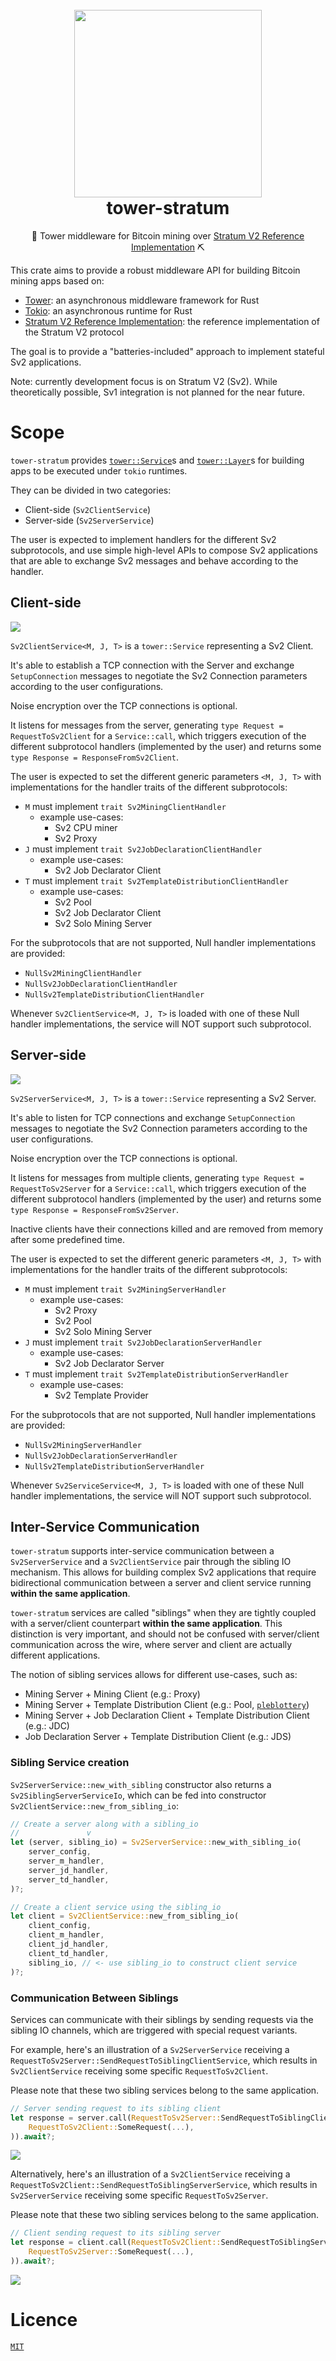 <h1 align="center">
  <br>
  <img width="300" src="tower-stratum.png">
  <br>
tower-stratum
<br>
</h1>

<p align="center">
🦀 Tower middleware for Bitcoin mining over <a href="https://github.com/stratum-mining/stratum">Stratum V2 Reference Implementation</a> ⛏️
</p>

This crate aims to provide a robust middleware API for building Bitcoin mining apps based on:
- [Tower](https://docs.rs/tower/latest/tower/): an asynchronous middleware framework for Rust
- [Tokio](https://tokio.rs/): an asynchronous runtime for Rust
- [Stratum V2 Reference Implementation](https://github.com/stratum-mining/stratum): the reference implementation of the Stratum V2 protocol

The goal is to provide a "batteries-included" approach to implement stateful Sv2 applications.

Note: currently development focus is on Stratum V2 (Sv2). While theoretically possible, Sv1 integration is not planned for the near future.

# Scope

`tower-stratum` provides [`tower::Service`](https://docs.rs/tower/latest/tower/trait.Service.html)s and [`tower::Layer`](https://docs.rs/tower/latest/tower/trait.Layer.html)s for building apps to be executed under `tokio` runtimes.

They can be divided in two categories:
- Client-side (`Sv2ClientService`)
- Server-side (`Sv2ServerService`)

The user is expected to implement handlers for the different Sv2 subprotocols, and use simple high-level APIs to compose Sv2 applications that are able to exchange Sv2 messages and behave according to the handler.

## Client-side

![](./docs/Sv2ClientService.png)

`Sv2ClientService<M, J, T>` is a `tower::Service` representing a Sv2 Client.

It's able to establish a TCP connection with the Server and exchange `SetupConnection` messages to negotiate the Sv2 Connection parameters according to the user configurations.

Noise encryption over the TCP connections is optional.

It listens for messages from the server, generating `type Request = RequestToSv2Client` for a `Service::call`, which triggers execution of the different subprotocol handlers (implemented by the user) and returns some `type Response = ResponseFromSv2Client`.

The user is expected to set the different generic parameters `<M, J, T>` with implementations for the handler traits of the different subprotocols:
- `M` must implement `trait Sv2MiningClientHandler`
  - example use-cases:
    - Sv2 CPU miner
    - Sv2 Proxy
- `J` must implement `trait Sv2JobDeclarationClientHandler`
  - example use-cases:
    - Sv2 Job Declarator Client
- `T` must implement `trait Sv2TemplateDistributionClientHandler`
  - example use-cases:
    - Sv2 Pool
    - Sv2 Job Declarator Client
    - Sv2 Solo Mining Server

For the subprotocols that are not supported, Null handler implementations are provided:
- `NullSv2MiningClientHandler`
- `NullSv2JobDeclarationClientHandler`
- `NullSv2TemplateDistributionClientHandler`

Whenever `Sv2ClientService<M, J, T>` is loaded with one of these Null handler implementations, the service will NOT support such subprotocol.

## Server-side

![](./docs/Sv2ServerService.png)

`Sv2ServerService<M, J, T>` is a `tower::Service` representing a Sv2 Server.

It's able to listen for TCP connections and exchange `SetupConnection` messages to negotiate the Sv2 Connection parameters according to the user configurations.

Noise encryption over the TCP connections is optional.

It listens for messages from multiple clients, generating `type Request = RequestToSv2Server` for a `Service::call`, which triggers execution of the different subprotocol handlers (implemented by the user) and returns some `type Response = ResponseFromSv2Server`.

Inactive clients have their connections killed and are removed from memory after some predefined time.

The user is expected to set the different generic parameters `<M, J, T>` with implementations for the handler traits of the different subprotocols:
- `M` must implement `trait Sv2MiningServerHandler`
  - example use-cases:
    - Sv2 Proxy
    - Sv2 Pool
    - Sv2 Solo Mining Server
- `J` must implement `trait Sv2JobDeclarationServerHandler`
  - example use-cases:
    - Sv2 Job Declarator Server
- `T` must implement `trait Sv2TemplateDistributionServerHandler`
  - example use-cases:
    - Sv2 Template Provider


For the subprotocols that are not supported, Null handler implementations are provided:
- `NullSv2MiningServerHandler`
- `NullSv2JobDeclarationServerHandler`
- `NullSv2TemplateDistributionServerHandler`

Whenever `Sv2ServiceService<M, J, T>` is loaded with one of these Null handler implementations, the service will NOT support such subprotocol.

## Inter-Service Communication

`tower-stratum` supports inter-service communication between a `Sv2ServerService` and a `Sv2ClientService` pair through the sibling IO mechanism. This allows for building complex Sv2 applications that require bidirectional communication between a server and client service running **within the same application**.

`tower-stratum` services are called "siblings" when they are tightly coupled with a server/client counterpart **within the same application**. This distinction is very important, and should not be confused with server/client communication across the wire, where server and client are actually different applications.

The notion of sibling services allows for different use-cases, such as:
- Mining Server + Mining Client (e.g.: Proxy)
- Mining Server + Template Distribution Client (e.g.: Pool, [`pleblottery`](https://github.com/vinteumorg/pleblottery))
- Mining Server + Job Declaration Client + Template Distribution Client (e.g.: JDC)
- Job Declaration Server + Template Distribution Client (e.g.: JDS)

### Sibling Service creation

`Sv2ServerService::new_with_sibling` constructor also returns a `Sv2SiblingServerServiceIo`, which can be fed into constructor `Sv2ClientService::new_from_sibling_io`:

```rust
// Create a server along with a sibling_io
//               v
let (server, sibling_io) = Sv2ServerService::new_with_sibling_io(
    server_config,
    server_m_handler,
    server_jd_handler,
    server_td_handler,
)?;

// Create a client service using the sibling_io
let client = Sv2ClientService::new_from_sibling_io(
    client_config,
    client_m_handler,
    client_jd_handler,
    client_td_handler,
    sibling_io, // <- use sibling_io to construct client service
)?;
```

### Communication Between Siblings

Services can communicate with their siblings by sending requests via the sibling IO channels, which are triggered with special request variants.

For example, here's an illustration of a `Sv2ServerService` receiving a `RequestToSv2Server::SendRequestToSiblingClientService`, which results in `Sv2ClientService` receiving some specific `RequestToSv2Client`.

Please note that these two sibling services belong to the same application.

```rust
// Server sending request to its sibling client
let response = server.call(RequestToSv2Server::SendRequestToSiblingClientService(
    RequestToSv2Client::SomeRequest(...),
)).await?;
```

![](./docs/SendRequestToSiblingClientService.png)

Alternatively, here's an illustration of a `Sv2ClientService` receiving a `RequestToSv2Client::SendRequestToSiblingServerService`, which results in `Sv2ServerService` receiving some specific `RequestToSv2Server`.

Please note that these two sibling services belong to the same application.

```rust
// Client sending request to its sibling server
let response = client.call(RequestToSv2Client::SendRequestToSiblingServerService(
    RequestToSv2Server::SomeRequest(...),
)).await?;
```

![](./docs/SendRequestToSiblingServerService.png)

# Licence

[`MIT`](LICENSE)